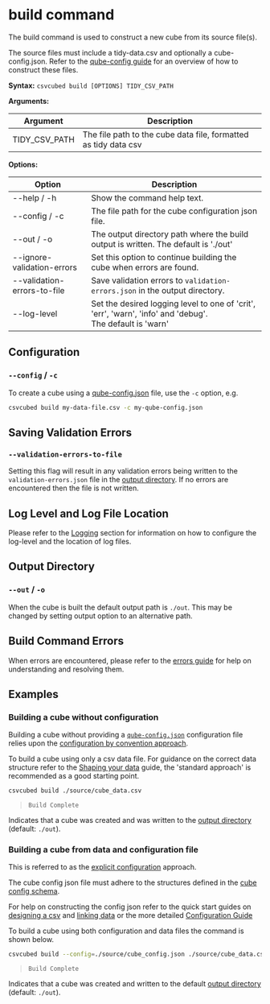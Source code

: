 # build command

The build command is used to construct a new cube from its source file(s).

The source files must include a tidy-data.csv and optionally a cube-config.json.
Refer to the [qube-config guide](../configuration/index.md) for an overview of how to construct these files.

**Syntax:**
``csvcubed build [OPTIONS] TIDY_CSV_PATH``

**Arguments:**

| Argument      | Description                                                     |
|---------------|-----------------------------------------------------------------|
| TIDY_CSV_PATH | The file path to the cube data file, formatted as tidy data csv |

**Options:**

| Option                      | Description                                                                                                     |
|-----------------------------|-----------------------------------------------------------------------------------------------------------------|
| --help / -h                 | Show the command help text.                                                                                     |
| --config / -c               | The file path for the cube configuration json file.                                                             |
| --out / -o                  | The output directory path where the build output is written. The default is './out'                             |
| --ignore-validation-errors  | Set this option to continue building the cube when errors are found.                                            |
| --validation-errors-to-file | Save validation errors to `validation-errors.json` in the output directory.                                     |
| --log-level                 | Set the desired logging level to one of 'crit', 'err', 'warn', 'info' and 'debug'.  <br/> The default is 'warn' |

## Configuration

### `--config` / `-c`

To create a cube using a [qube-config.json](../configuration/qube-config.md) file, use the `-c` option, e.g.

```bash
csvcubed build my-data-file.csv -c my-qube-config.json
```

## Saving Validation Errors

### `--validation-errors-to-file`

Setting this flag will result in any validation errors being written to the `validation-errors.json` file in the [output directory](#output-directory).  If no errors are encountered then the file is not written.

## Log Level and Log File Location

Please refer to the [Logging](./logging.md) section for information on how to configure the log-level and the location of log files.

## Output Directory

### `--out` / `-o`

When the cube is built the default output path is `./out`. This may be changed by setting output option to an alternative path.

## Build Command Errors

When errors are encountered, please refer to the [errors guide](../../guides/errors/index.md) for help on understanding and resolving them.

## Examples

### Building a cube without configuration

Building a cube without providing a [`qube-config.json`](../configuration/qube-config.md) configuration file relies upon the [configuration by convention approach](../configuration/convention.md).

To build a cube using only a csv data file. For guidance on the correct data structure refer to the [Shaping your data](../shape-data/index.md) guide, the 'standard approach' is recommended as a good starting point.

```bash
csvcubed build ./source/cube_data.csv
```

> `Build Complete`

Indicates that a cube was created and was written to the [output directory](#output-directory) (default: `./out`).

### Building a cube from data and configuration file

This is referred to as the [explicit configuration](../configuration/convention.md) approach.

The cube config json file must adhere to the structures defined in the [cube config schema](https://purl.org/csv-cubed/qube-config/v1).

For help on constructing the config json refer to the quick start guides on [designing a csv](../../quick-start/designing-csv.md) and [linking data](../../quick-start/linking-data.md) or the more detailed [Configuration Guide](../configuration/qube-config.md)

To build a cube using both configuration and data files the command is shown below.

```bash
csvcubed build --config=./source/cube_config.json ./source/cube_data.csv
```

> `Build Complete`

Indicates that a cube was created and written to the default [output directory](#output-directory) (default: `./out`).
